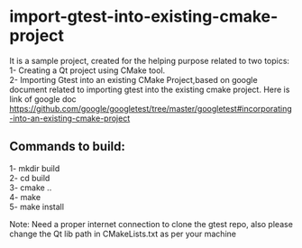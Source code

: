 # import-gtest-into-existing-cmake-project

It is a sample project, created for the helping purpose related to two topics:\
1- Creating a Qt project using CMake tool.\
2- Importing Gtest into an existing CMake Project,based on google document related to importing gtest into the existing cmake project.
Here is link of google doc https://github.com/google/googletest/tree/master/googletest#incorporating-into-an-existing-cmake-project


## Commands to build:
1- mkdir build \
2- cd build\
3- cmake .. \
4- make \
5- make install 

Note: Need a proper internet connection to clone the gtest repo, also please change the Qt lib path in CMakeLists.txt as per your machine 

